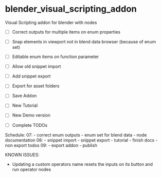 # blender_visual_scripting_addon
Visual Scripting addon for blender with nodes

- [ ] Correct outputs for multiple items on enum properties
- [ ] Snap elements in viewport not in blend data browser (because of enum set)

- [ ] Editable enum items on function parameter

- [ ] Allow old snippet import
- [ ] Add snippet export

- [ ] Export for asset folders
- [ ] Save Addon

- [ ] New Tutorial
- [ ] New Demo version

- [ ] Complete TODOs


Schedule:
07: - correct enum outputs
    - enum set for blend data
    - node documentation
08: - snippet import
    - snippet export
    - tutorial
    - finish docs
    - non export todos
09: - export addon
    - publish


KNOWN ISSUES:

- Updating a custom operators name resets the inputs on its button and run operator nodes